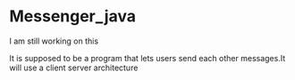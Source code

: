 # Messenger_java
I am still working on this
                            
It is supposed to be a program that lets users send each other messages.It will use a client server architecture

